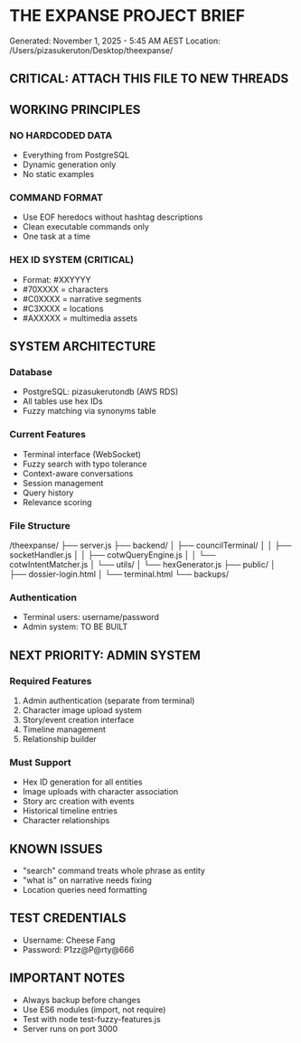 # THE EXPANSE PROJECT BRIEF
Generated: November 1, 2025 - 5:45 AM AEST
Location: /Users/pizasukeruton/Desktop/theexpanse/

## CRITICAL: ATTACH THIS FILE TO NEW THREADS

## WORKING PRINCIPLES

### NO HARDCODED DATA
- Everything from PostgreSQL
- Dynamic generation only
- No static examples

### COMMAND FORMAT
- Use EOF heredocs without hashtag descriptions
- Clean executable commands only
- One task at a time

### HEX ID SYSTEM (CRITICAL)
- Format: #XXYYYY
- #70XXXX = characters
- #C0XXXX = narrative segments
- #C3XXXX = locations
- #AXXXXX = multimedia assets

## SYSTEM ARCHITECTURE

### Database
- PostgreSQL: pizasukerutondb (AWS RDS)
- All tables use hex IDs
- Fuzzy matching via synonyms table

### Current Features
- Terminal interface (WebSocket)
- Fuzzy search with typo tolerance
- Context-aware conversations
- Session management
- Query history
- Relevance scoring

### File Structure
/theexpanse/
├── server.js
├── backend/
│   ├── councilTerminal/
│   │   ├── socketHandler.js
│   │   ├── cotwQueryEngine.js
│   │   └── cotwIntentMatcher.js
│   └── utils/
│       └── hexGenerator.js
├── public/
│   ├── dossier-login.html
│   └── terminal.html
└── backups/

### Authentication
- Terminal users: username/password
- Admin system: TO BE BUILT

## NEXT PRIORITY: ADMIN SYSTEM

### Required Features
1. Admin authentication (separate from terminal)
2. Character image upload system
3. Story/event creation interface
4. Timeline management
5. Relationship builder

### Must Support
- Hex ID generation for all entities
- Image uploads with character association
- Story arc creation with events
- Historical timeline entries
- Character relationships

## KNOWN ISSUES
- "search" command treats whole phrase as entity
- "what is" on narrative needs fixing
- Location queries need formatting

## TEST CREDENTIALS
- Username: Cheese Fang
- Password: P1zz@P@rty@666

## IMPORTANT NOTES
- Always backup before changes
- Use ES6 modules (import, not require)
- Test with node test-fuzzy-features.js
- Server runs on port 3000

